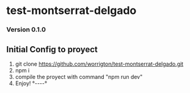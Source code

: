 # test-montserrat-delgado

### Version 0.1.0 

## Initial Config to proyect

1. git clone https://github.com/worrigton/test-montserrat-delgado.git
2. npm i
3. compile the proyect with command "npm run dev"
4. Enjoy! °----°

